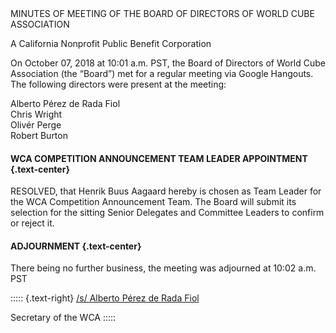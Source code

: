 <div class="text-center">
MINUTES OF MEETING OF THE BOARD OF DIRECTORS OF WORLD CUBE ASSOCIATION

A California Nonprofit Public Benefit Corporation
</div>

On October 07, 2018 at 10:01 a.m. PST, the Board of Directors of World Cube Association (the “Board”) met for a regular meeting via Google Hangouts. The following directors were present at the meeting:

<div class="text-center">
Alberto Pérez de Rada Fiol <br>
Chris Wright <br>
Olivér Perge <br>
Robert Burton <br>
</div>

#### **WCA COMPETITION ANNOUNCEMENT TEAM LEADER APPOINTMENT** {.text-center}

RESOLVED, that Henrik Buus Aagaard hereby is chosen as Team Leader for the WCA Competition Announcement Team. The Board will submit its selection for the sitting Senior Delegates and Committee Leaders to confirm or reject it.

#### **ADJOURNMENT** {.text-center}

There being no further business, the meeting was adjourned at 10:02 a.m. PST

::::: {.text-right}
<u>/s/ Alberto Pérez de Rada Fiol</u>

Secretary of the WCA
:::::
